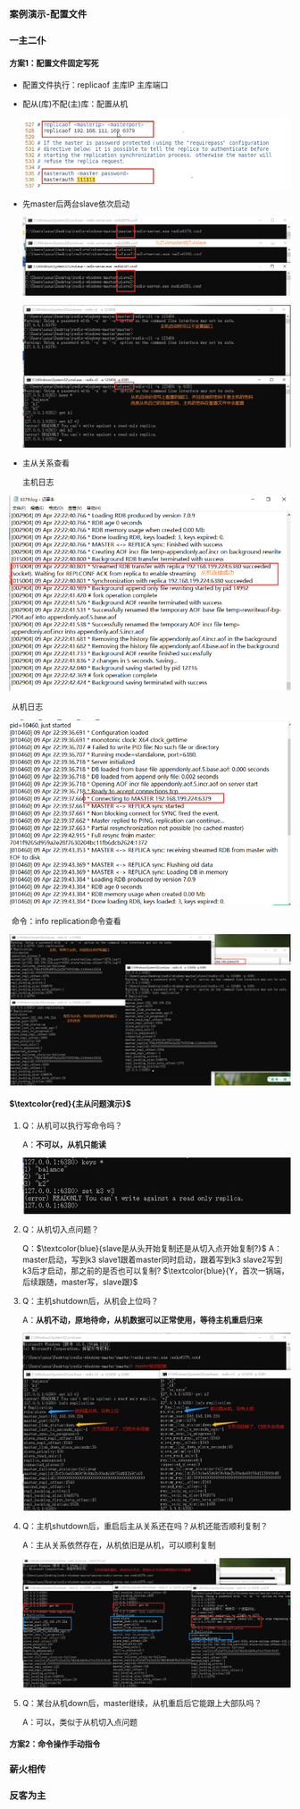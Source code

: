 ### 案例演示-配置文件

### 一主二仆

#### 方案1：配置文件固定写死

- 配置文件执行：replicaof 主库IP 主库端口

- 配从(库)不配(主)库：配置从机

  ![](images/13.从机配置.jpg)


- 先master后两台slave依次启动

  ![](images/14.主从顺序启动.jpg)

  ![](images/15主从客户端连接.jpg)

- 主从关系查看

  主机日志

![](images/16.主机日志.jpg)

​	从机日志

![](images/17.从机日志.jpg)

​	命令：info replication命令查看

![](images/18.命令查看主从关系.jpg)

#### $\textcolor{red}{主从问题演示}$

1. Q：从机可以执行写命令吗？ 

   A：**不可以，从机只能读**

   ![](images/19.从机只能读.png)

2. Q：从机切入点问题？

   Q：$\textcolor{blue}{slave是从头开始复制还是从切入点开始复制?}$
   A：master启动，写到k3
   slave1跟着master同时启动，跟着写到k3
   slave2写到k3后才启动，那之前的是否也可以复制?
   $\textcolor{blue}{Y，首次一锅端，后续跟随，master写，slave跟}$

3. Q：主机shutdown后，从机会上位吗？

    A：**从机不动，原地待命，从机数据可以正常使用，等待主机重启归来**

   ![](images/20.主机挂掉从机不上位.png)

4. Q：主机shutdown后，重启后主从关系还在吗？从机还能否顺利复制？

   A：主从关系依然存在，从机依旧是从机，可以顺利复制

   ![](images/21.主机重启.png)

5. Q：某台从机down后，master继续，从机重启后它能跟上大部队吗？

   A：可以，类似于从机切入点问题

#### 方案2：命令操作手动指令









### 薪火相传







### 反客为主









